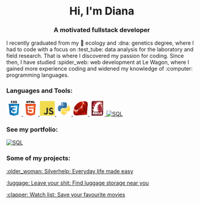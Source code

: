 <h1 align="center">Hi, I'm Diana</h1>
<h3 align="center">A motivated fullstack developer</h3>
<p>I recently graduated from my 🌱 ecology and :dna: genetics degree, where I had to code with a focus on :test_tube: data analysis for the laboratory and field research. That is where I discovered my passion for coding. Since then, I have studied :spider_web: web development at Le Wagon, where I gained more experience coding and widened my knowledge of :computer: programming languages.</p>

<h3 align="left">Languages and Tools:</h3>
<p align="left"> <a href="https://www.w3schools.com/css/" target="_blank" rel="noreferrer"> <img src="https://raw.githubusercontent.com/devicons/devicon/master/icons/css3/css3-original-wordmark.svg" alt="css3" width="40" height="40"/> </a> <a href="https://www.w3.org/html/" target="_blank" rel="noreferrer"> <img src="https://raw.githubusercontent.com/devicons/devicon/master/icons/html5/html5-original-wordmark.svg" alt="html5" width="40" height="40"/> </a> <a href="https://developer.mozilla.org/en-US/docs/Web/JavaScript" target="_blank" rel="noreferrer"> <img src="https://raw.githubusercontent.com/devicons/devicon/master/icons/javascript/javascript-original.svg" alt="javascript" width="40" height="40"/> </a> <a href="https://www.python.org" target="_blank" rel="noreferrer"> <img src="https://raw.githubusercontent.com/devicons/devicon/master/icons/python/python-original.svg" alt="python" width="40" height="40"/> </a> <a href="https://www.ruby-lang.org/en/" target="_blank" rel="noreferrer"> <img src="https://raw.githubusercontent.com/devicons/devicon/master/icons/ruby/ruby-original.svg" alt="ruby" width="40" height="40"/> </a> <a href="https://rubyonrails.org" target="_blank" rel="noreferrer"> <img src="https://raw.githubusercontent.com/devicons/devicon/master/icons/rails/rails-original-wordmark.svg" alt="rails" width="40" height="40"/> </a> <a href="https://dev.mysql.com/doc/" target="_blank" rel="noreferrer"> <img src="https://img2.freepng.es/20180516/fzw/kisspng-microsoft-sql-server-stored-procedure-table-query-5afc611bdb7bb5.327615301526489371899.jpg" alt="SQL" width="40" height="40"/> </a> </p>

<h3 align="left">See my portfolio:</h3>
<p><a href="https://troopl.com/dianapb" target="_blank" rel="noreferrer"> <img src="https://www.iconpacks.net/icons/2/free-folder-icon-1484-thumb.png" alt="SQL" width="40" height="40"/> </a> </p>


<h3 align="left">Some of my projects:</h3>
<p><a href="http://www.silverhelp.me/" target="_blank" rel="noreferrer">:older_woman: Silverhelp: Everyday life made easy </a></p>
<p><a href="https://leave-your-shit.herokuapp.com/" target="_blank" rel="noreferrer">:luggage: Leave your shit: Find luggage storage near you</a> </p>
<p><a href="https://watch-list-dpb.herokuapp.com/lists" target="_blank" rel="noreferrer">:clapper: Watch list: Save your favourite movies</a></p>
<!--
**Dpbaia/Dpbaia** is a ✨ _special_ ✨ repository because its `README.md` (this file) appears on your GitHub profile.

Here are some ideas to get you started:

- 🔭 I’m currently working on ...
- 🌱 I’m currently learning ...
- 👯 I’m looking to collaborate on ...
- 🤔 I’m looking for help with ...
- 💬 Ask me about ...
- 📫 How to reach me: ...
- 😄 Pronouns: ...
- ⚡ Fun fact: ...
-->
